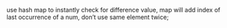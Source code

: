 ​use hash map to instantly check for difference value, map will add index of last occurrence of a num, don’t use same element twice;
